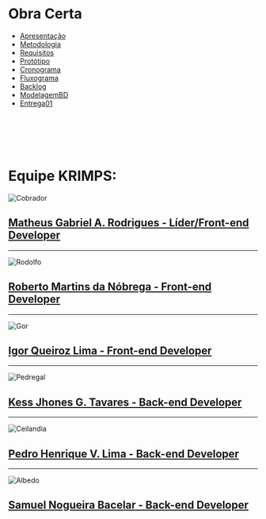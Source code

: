 # Obra Certa
<link rel="stylesheet" href="./styles.css">

- [Apresentação](/Apresentacao.MD)
- [Metodologia](/Metodologia.MD)
- [Requisitos](/Requisitos.MD)
- [Protótipo](/Prototipo.MD)
- [Cronograma](/Cronograma.MD)
- [Fluxograma](/Fluxograma.MD)
- [Backlog](/Backlog.MD)
- [ModelagemBD](/DER-DLD.MD)
- [Entrega01](/Entrega01.MD)


<br/>
<br/>
<br/>
<br/>



# Equipe KRIMPS:


![Cobrador](https://avatars1.githubusercontent.com/u/36316726?s=400&u=293f50e2555813c6df20f6b10a2b848844c0c479&v=4)
## [Matheus Gabriel A. Rodrigues - Líder/Front-end Developer](https://github.com/Matheus73)

----

![Rodolfo](https://avatars0.githubusercontent.com/u/50925505?s=460&u=63e5e3825b29eff21ea85bdde68f8b16f5f4f861&v=4)
## [Roberto Martins da Nóbrega - Front-end Developer](https://github.com/Sayuck)

-------

![Gor](https://avatars2.githubusercontent.com/u/30667234?s=400&u=004a90f1b8d96bb09e8f4f3ad65bf43d22b9eab6&v=4)
## [Igor Queiroz Lima - Front-end Developer](https://github.com/igorq937)

------

![Pedregal](https://avatars1.githubusercontent.com/u/49600484?s=400&u=ad5d9200becfdaf0208f6ad33d49ecd728248367&v=4)
## [Kess Jhones G. Tavares - Back-end Developer](https://github.com/kessJhones)

--------

![Ceilandia](https://avatars0.githubusercontent.com/u/58883144?s=400&u=69ecbaba771b228c9d4cb5a9dfdb4de47ca79867&v=4)
## [Pedro Henrique V. Lima - Back-end Developer](https://github.com/Pedrok99)

--------

![Albedo](https://avatars2.githubusercontent.com/u/48574832?s=400&u=8b8764d9f5e2c24044e989ae7fa964d60e06fb96&v=4)
## [Samuel Nogueira Bacelar - Back-end Developer](https://github.com/SamuelNoB) 
